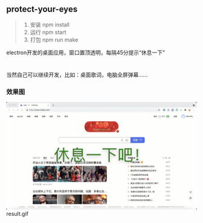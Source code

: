 ## protect-your-eyes
>>>
>1. 安装 npm install
>2. 运行 npm start
>3. 打包 npm run make
>>>
electron开发的桌面应用，窗口置顶透明，每隔45分提示“休息一下”
#
当然自己可以继续开发，比如：桌面歌词，电脑全屏弹幕......
### 效果图
![效果图](./result.gif) 
result.gif
